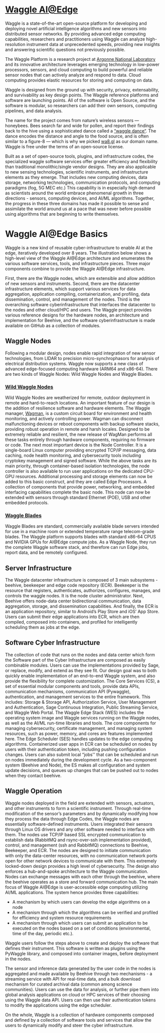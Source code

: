 # [Waggle AI@Edge](https://github.com/orgs/waggle-sensor/repositories)

Waggle is a state-of-the-art open-source platform for developing and deploying novel artificial intelligence algorithms and new sensors into distributed sensor networks.  By providing  advanced edge computing capabilities, researchers and practitioners using Waggle can analyze high-resolution instrument data at unprecedented speeds, providing new insights and answering scientific questions not previously possible.

The Waggle Platform is a research project at [Argonne National Laboratory](https://www.anl.gov/) and its innovative architecture leverages emerging technology in low-power processors, sensors, and cloud computing to build powerful and reliable sensor nodes that can actively analyze and respond to data. Cloud computing provides elastic resources for storing and computing on data.

Waggle is designed from the ground up with security, privacy, extensability, and survivability as key design points. The Waggle reference platforms and software are launching points. All of the software is Open Source, and the software is modular, so researchers can add their own sensors, computing pipelines, and data analysis.

The name for the project comes from nature’s wireless sensors — honeybees. Bees search far and wide for pollen, and report their findings back to the hive using a sophisticated dance called a [“waggle dance“](https://en.wikipedia.org/wiki/Waggle_dance). The dance encodes the distance and angle to the food source, and is often similar to a figure-8 — which is why we picked [wa8.gl](http://wa8.gl/) as our domain name. Waggle is free under the terms of an open-source license. 

Built as a set of open-source tools, plugins, and infrastructure codes, the specialized waggle software services offer greater efficiency and flexibility than traditional monolithic/single vendor designs. They are also applicable to new sensing technologies, scientific instruments, and infrastructure elements as they emerge. That includes new computing devices, data storage, networking technologies, communication protocols, and computing paradigms (fog, 5G MEC etc.) This capability is in especially high demand as scientists around the world embrace phenomenal growth in three directions - sensors, computing devices, and AI/ML algorithms. Together, the progress in these three domains has made it possible to sense and assimilate the world around us at a pace that was never before possible using algorithms that are beginning to write themselves.

# Waggle AI@Edge Basics

Waggle is a new kind of reusable cyber-infrastructure to enable AI at the edge, iteratively developed over 8 years. The illustration below shows a high-level view of the Waggle AI@Edge architecture and enumerates the various software services, tools, and infrastructure pieces. 
Three major components combine to provide the Waggle AI@Edge infrastructure. 
 
First, there are the Waggle nodes, which are extensible and allow addition of new sensors and instruments. Second, there are the datacenter infrastructure elements, which support various services for data aggregation, application compiling, containerization, and profiling, data dissemination, control, and management of the nodes. Third is the overarching software cyberinfrastructure that interfaces the datacenter to the nodes and other cloud/HPC and users. The Waggle project provides various reference designs for the hardware nodes, an architecture and implementation for Beehive, and the software cyberinfrastructure is made available on GitHub as a collection of modules. 

## Waggle Nodes 
Following a modular design, nodes enable rapid integration of new sensor technologies, from LIDAR to precision micro-synchrophasors for analysis of electrical distribution systems. Waggle now supports a new class of advanced edge-focused computing hardware (ARM64 and x86-64). There are two kinds of Waggle Nodes: Wild Waggle Nodes and Waggle Blades. 


### [Wild Waggle Nodes](https://github.com/waggle-sensor/wild-waggle-node)

Wild Waggle Nodes are weatherized for remote, outdoor deployment in remote and hard-to-reach locations. An important feature of our design is the addition of resilience software and hardware elements. The Waggle manager, [Wagman](https://github.com/waggle-sensor/wagman), is a custom circuit board for environment and health monitoring, and actively controlling power. Wagman can disconnect malfunctioning devices or reboot components with backup software stacks, providing robust operation in remote and harsh locales. Designed to be extremely reliable and resilient, the new release of WagMan performs all these tasks entirely through hardware components, requiring no firmware or code. The next most important device is the Node Controller. It is a single-board Linux computer providing encrypted TCP/IP messaging, data caching, node health monitoring, and cybersecurity tools including cryptokey management and signed software. While the above tasks are its main priority, through container-based isolation technologies, the node controller is also available to run user applications on the dedicated CPU-GPU resources. Additional processing and storage elements can now be added to this basic construct, and they are called Edge Processors. A collection of components that provide power, networking, and embedded interfacing capabilities complete the basic node. This node can now be extended with sensors through standard Ethernet (POE), USB and other embedded protocols. 

### [Waggle Blades](https://github.com/waggle-sensor/waggle-blade)
Waggle Blades are standard, commercially available blade servers intended for use in a machine room or extended temperature range telecom-grade blades. The Waggle platform supports blades with standard x86-64 CPUS and NVIDIA GPUs for AI@Edge compute jobs. As a Waggle Node, they run the complete Waggle software stack, and therefore can run Edge jobs, report data, and be remotely configured.

## Server Infrastructure
The Waggle datacenter infrastructure is composed of 3 main subsystems - beehive, beekeeper and edge code repository (ECR). Beekeeper is the resource that registers, authenticates, authorizes, configures, manages, and controls the waggle nodes. It is the node cluster administrator. Next, Beehive offers node-data center bidirectional communication, data aggregation, storage, and dissemination capabilities. And finally, the ECR is an application repository, similar to Android’s Play Store and iOS’ App Store. Users can submit their edge applications into ECR, which are then compiled, composed into containers, and profiled for intelligently scheduling them as jobs at the edge. 

## Software Cyber Infrastructure
The collection of code that runs on the nodes and data center which form the Software part of the Cyber Infrastructure are composed as easily combinable modules. Users can use the implementations provided by Sage, or replace, modify, and extend as they see fit. Our design goal was to both quickly enable implementation of an end-to-end Waggle system, and also provide the flexibility for complete customization. The Core Services (CS), a set of essential modular components and tools, provide data APIs, communication mechanisms, communication API (Pywaggle), authentication, and management services to the entire framework. This includes: Storage & Storage API, Authorization Service, User Management and Authentication, Sage Continuous Integration, Public Streaming Service, and Waggle Web Portal. The Waggle Edge Stack (WES) includes the operating system image and Waggle services running on the Waggle nodes, as well as the AI/ML run-time libraries and tools. The core components for managing cybersecurity, certificate management, and managing system resources, such as power, memory, and cores are features implemented here. The Edge Scheduler (SES) handles updates to the edge computing algorithms. Containerized user apps in ECR can be scheduled on nodes by users with their authentication token, including pushing configuration changes. Users can also submit local “jobs'' that can be scheduled and run on nodes immediately during the development cycle. As a two-component system (Beehive and Node), the ES makes all configuration and system update decisions, and queues up changes that can be pushed out to nodes when they contact beehive.

## Waggle Operation 
Waggle nodes deployed in the field are extended with sensors, actuators, and other instruments to form a scientific instrument. Through real-time modification of the sensor’s parameters and by dynamically modifying how they process the data through Edge Codes, the Waggle nodes are essentially software-defined instruments. Users integrated their sensors through Linux OS drivers and any other software needed to interface with them. The nodes use TCP/IP based SSL encrypted communication to establish data (RabbitMQ and rsync-over-ssh implementation provided), control, and management (ssh and RabbitMQ) connections to Beehive, Beekeeper, and ECR. The nodes are designed to initiate communication with only the data-center resources, with no communication network ports open for other network devices to communicate with them. This extremely locked-down design provides a high level of cybersecurity. The design also enforces a hub-and-spoke architecture to the Waggle communication. Nodes can exchange messages with each other through the beehive, where the beehive operates as a store and forward communication hub. 
The main focus of Waggle AI@Edge is user-accessible edge computing utilizing AI/ML applications. The system hence provides three capabilities:

- A mechanism by which users can develop the edge algorithms on a node 
- A mechanism through which the algorithms can be verified and profiled for efficiency and system resource requirements 
- A mechanism through which users can submit an application to be executed on the nodes based on a set of conditions (environmental, time of the day, periodic etc.). 

Waggle users follow the steps above to create and deploy the software that defines their instrument. This software is written as plugins using the PyWaggle library, and composed into container images, before deployment in the nodes. 

The sensor and inference data generated by the user code in the nodes is aggregated and made available by Beehive through two mechanisms - a streaming service with API for real-time data, and a bulk download mechanism for curated archival data (common among science communities). Users can use the data for analysis, or further pipe them into global analysis applications on cloud or HPC services of their choosing using the Waggle data API. Users can then use their authentication tokens to modify the applications using the edge scheduler. 

On the whole, Waggle is a collection of hardware components composed and defined by a collection of software tools and services that allow the users to dynamically modify and steer the cyber infrastructure.


